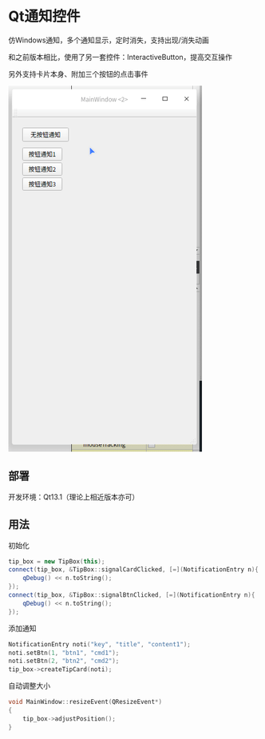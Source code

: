 Qt通知控件
===

仿Windows通知，多个通知显示，定时消失，支持出现/消失动画

和之前版本相比，使用了另一套控件：InteractiveButton，提高交互操作

另外支持卡片本身、附加三个按钮的点击事件

![picture](picture.gif)



## 部署

开发环境：Qt13.1（理论上相近版本亦可）

## 用法

初始化

```C++
tip_box = new TipBox(this);
connect(tip_box, &TipBox::signalCardClicked, [=](NotificationEntry n){
    qDebug() << n.toString();
});
connect(tip_box, &TipBox::signalBtnClicked, [=](NotificationEntry n){
    qDebug() << n.toString();
});
```

添加通知

```C++
NotificationEntry noti("key", "title", "content1");
noti.setBtn(1, "btn1", "cmd1");
noti.setBtn(2, "btn2", "cmd2");
tip_box->createTipCard(noti);
```

自动调整大小

```C++
void MainWindow::resizeEvent(QResizeEvent*)
{
    tip_box->adjustPosition();
}
```

